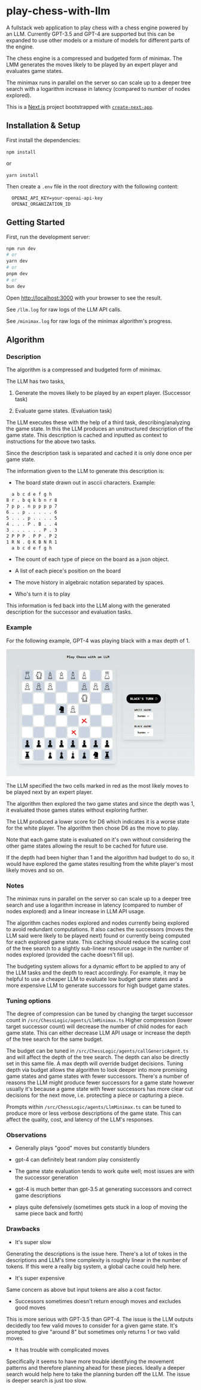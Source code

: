 # play-chess-with-llm

A fullstack web application to play chess with a chess engine powered by an LLM.
Currently GPT-3.5 and GPT-4 are supported but this can be expanded to use other models or a mixture of models for different parts of the engine.

The chess engine is a compressed and budgeted form of minimax. The LMM generates 
the moves likely to be played by an expert player and evaluates game states.

The minimax runs in parallel on the server so can scale up to a deeper tree search
with a logarithm increase in latency (compared to number of nodes explored).

This is a [Next.js](https://nextjs.org/) project bootstrapped with [`create-next-app`](https://github.com/vercel/next.js/tree/canary/packages/create-next-app).

## Installation & Setup

First install the dependencies:

```npm install```

or

```yarn install```

Then create a `.env` file in the root directory with the following content:

```
  OPENAI_API_KEY=your-openai-api-key
  OPENAI_ORGANIZATION_ID

```

## Getting Started

First, run the development server:

```bash
npm run dev
# or
yarn dev
# or
pnpm dev
# or
bun dev
```

Open [http://localhost:3000](http://localhost:3000) with your browser to see the result.

See `/llm.log` for raw logs of the LLM API calls.

See `/minimax.log` for raw logs of the minimax algorithm's progress.

## Algorithm

### Description

The algorithm is a compressed and budgeted form of minimax.

The LLM has two tasks,

1. Generate the moves likely to be played by an expert player. (Successor task)

2. Evaluate game states. (Evaluation task)

The LLM executes these with the help of a third task, describing/analyzing the game state. In this the LLM produces an unstructured description of the game state. This description is cached and inputted as context to instructions for the above two tasks.

Since the description task is separated and cached it is only done once per game state.

The information given to the LLM to generate this description is:

- The board state drawn out in asccii characters. 
Example:
```
  a b c d e f g h
8 r . b q k b n r 8
7 p p . n p p p p 7
6 . . p . . . . . 6
5 . . . p . . . . 5
4 . . . P . B . . 4
3 . . . . . . P . 3
2 P P P . P P . P 2
1 R N . Q K B N R 1
  a b c d e f g h
```

- The count of each type of piece on the board as a json object.

- A list of each piece's position on the board

- The move history in algebraic notation separated by spaces.

- Who's turn it is to play

This information is fed back into the LLM along with the generated description for the successor and evaluation tasks.

### Example

For the following example, GPT-4 was playing black with a max depth of 1.

![Example](./public/example.png)

The LLM specified the two cells marked in red as the most likely moves to be played next by an expert player.

The algorithm then explored the two game states and since the depth was 1, it evaluated those games states without exploring further.

The LLM produced a lower score for D6 which indicates it is a worse state for the white player. The algorithm then chose D6 as the move to play.

Note that each game state is evaluated on it's own without considering the other game states allowing the result to be cached for future use.

If the depth had been higher than 1 and the algorithm had budget to do so, it would have explored the game states resulting from the white player's most likely moves and so on.

### Notes

The minimax runs in parallel on the server so can scale up to a deeper tree search
and use a logarithm increase in latency (compared to number of nodes explored) and
a linear increase in LLM API usage.

The algorithm caches nodes explored and nodes currently being explored to avoid
redundant computations. It also caches the successors (moves the LLM said were likely to be played next) found or currently being computed for each explored game state. This caching should reduce the scaling cost of the tree search to a slightly sub-linear resource usage in the number of nodes explored (provided the cache doesn't fill up).

The budgeting system allows for a dynamic effort to be applied to any of the LLM tasks and the depth to react accordingly. For example, it may be helpful to use a cheaper LLM to evaluate low budget game states and a more expensive LLM to generate successors for high budget game states.

### Tuning options

The degree of compression can be tuned by changing the target successor count in `/src/ChessLogic/agents/LlmMinimax.ts` Higher compression (lower target successor count) will decrease the number of child nodes for each game state. This can either decrease LLM API usage or increase the depth of the tree search for the same budget.

The budget can be tuned in `/src/ChessLogic/agents/callGenericAgent.ts` and will affect the depth of the tree search. The depth can also be directly set in this same file. A max depth will override budget decisions. Tuning depth via budget allows the algorithm to look deeper into more promising game states and game states with fewer successors. There's a number of reasons the LLM might produce fewer successors for a game state however usually it's because a game state with fewer successors has more clear cut decisions for the next move, i.e. protecting a piece or capturing a piece.

Prompts within `/src/ChessLogic/agents/LlmMinimax.ts` can be tuned to produce more or less verbose descriptions of the game state. This can affect the quality, cost, and latency of the LLM's responses.

### Observations

- Generally plays "good" moves but constantly blunders

- gpt-4 can definitely beat random play consistently

- The game state evaluation tends to work quite well; most issues are with the successor generation

- gpt-4 is much better than gpt-3.5 at generating successors and correct game descriptions

- plays quite defensively (sometimes gets stuck in a loop of moving the same piece back and forth)

### Drawbacks 

- It's super slow

Generating the descriptions is the issue here. There's a lot of tokes in the descriptions and LLM's time complexity is roughly linear in the number of tokens. If this were a really big system, a global cache could help here.

- It's super expensive

Same concern as above but input tokens are also a cost factor. 

- Successors sometimes doesn't return enough moves and excludes good moves

This is more serious with GPT-3.5 than GPT-4. The issue is the LLM outputs decidedly too few valid moves to consider for a given game state. It's prompted to give "around 8" but sometimes only returns 1 or two valid moves.

- It has trouble with complicated moves

Specifically it seems to have more trouble identifying the movement patterns and therefore planning ahead for these pieces. Ideally a deeper search would help here to take the planning burden off the LLM. The issue is deeper search is just too slow.